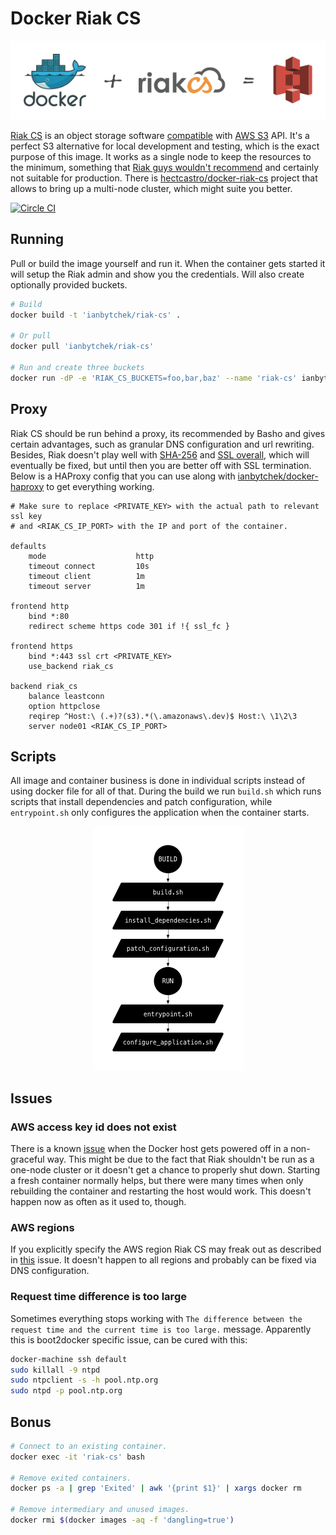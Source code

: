 # Docker Riak CS

<div align="center"><img src="./documentation/asset/docker-riak-cs-s3.png"></div>

[Riak CS](http://docs.basho.com/riakcs/latest/) is an object storage software [compatible](http://docs.basho.com/riakcs/latest/references/apis/storage/s3/) with [AWS S3](http://aws.amazon.com/s3/) API. It's a perfect S3 alternative for local development and testing, which is the exact purpose of this image. It works as a single node to keep the resources to the minimum, something that [Riak guys wouldn't recommend](http://basho.com/why-your-riak-cluster-should-have-at-least-five-nodes/) and certainly not suitable for production. There is [hectcastro/docker-riak-cs](https://github.com/hectcastro/docker-riak-cs) project that allows to bring up a multi-node cluster, which might suite you better.

[<img alt="Circle CI" src="https://circleci.com/gh/ianbytchek/docker-riak-cs.svg?style=svg">](https://circleci.com/gh/ianbytchek/docker-riak-cs)

## Running

Pull or build the image yourself and run it. When the container gets started it will setup the Riak admin and show you the credentials. Will also create optionally provided buckets.

```sh
# Build
docker build -t 'ianbytchek/riak-cs' .

# Or pull
docker pull 'ianbytchek/riak-cs'
 
# Run and create three buckets
docker run -dP -e 'RIAK_CS_BUCKETS=foo,bar,baz' --name 'riak-cs' ianbytchek/riak-cs
```

## Proxy

Riak CS should be run behind a proxy, its recommended by Basho and gives certain advantages, such as granular DNS configuration and url rewriting. Besides, Riak doesn't play well with [SHA-256](https://github.com/basho/riak_cs/issues/1019) and [SSL overall](https://github.com/basho/riak_cs/issues/1025#issuecomment-64447329), which will eventually be fixed, but until then you are better off with SSL termination. Below is a HAProxy config that you can use along with [ianbytchek/docker-haproxy](https://github.com/ianbytchek/docker-haproxy) to get everything working.

```haproxy
# Make sure to replace <PRIVATE_KEY> with the actual path to relevant ssl key
# and <RIAK_CS_IP_PORT> with the IP and port of the container.

defaults
    mode                    http
    timeout connect         10s
    timeout client          1m
    timeout server          1m

frontend http
    bind *:80
    redirect scheme https code 301 if !{ ssl_fc }

frontend https
    bind *:443 ssl crt <PRIVATE_KEY>
    use_backend riak_cs

backend riak_cs
    balance leastconn
    option httpclose
    reqirep ^Host:\ (.+)?(s3).*(\.amazonaws\.dev)$ Host:\ \1\2\3
    server node01 <RIAK_CS_IP_PORT>
```

## Scripts

All image and container business is done in individual scripts instead of using docker file for all of that. During the build we run `build.sh` which runs scripts that install dependencies and patch configuration, while `entrypoint.sh` only configures the application when the container starts.

<div align="center"><img src="./documentation/asset/scripts.png"></div>

## Issues

### AWS access key id does not exist

There is a known [issue](https://github.com/basho/riak_cs/issues/1048) when the Docker host gets powered off in a non-graceful way. This might be due to the fact that Riak shouldn't be run as a one-node cluster or it doesn't get a chance to properly shut down. Starting a fresh container normally helps, but there were many times when only rebuilding the container and restarting the host would work. This doesn't happen now as often as it used to, though.

### AWS regions

If you explicitly specify the AWS region Riak CS may freak out as described in [this](https://github.com/basho/riak_cs/issues/1023) issue. It doesn't happen to all regions and probably can be fixed via DNS configuration.

### Request time difference is too large

Sometimes everything stops working with `The difference between the request time and the current time is too large.` message. Apparently this is boot2docker specific issue, can be cured with this:

```sh
docker-machine ssh default
sudo killall -9 ntpd
sudo ntpclient -s -h pool.ntp.org
sudo ntpd -p pool.ntp.org
```

## Bonus

```sh
# Connect to an existing container.
docker exec -it 'riak-cs' bash

# Remove exited containers.
docker ps -a | grep 'Exited' | awk '{print $1}' | xargs docker rm

# Remove intermediary and unused images.
docker rmi $(docker images -aq -f 'dangling=true')
```
